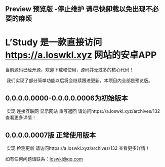 ## Preview 预览版 -停止维护 请尽快卸载以免出现不必要的麻烦
# L’Study 是一款直接访问 https://a.loswkl.xyz 网站的安卓APP 

  当前源码已经开源，欢迎下载和使用，源码并无过多的核心代码！

  我们实现了部分简单功能以后将会继续跟进更新，本项目内全部是预览版。
  
## 0.0.0.0.0000-0.0.0.0.0006为初始版本 

  实现 连接互联网 显示网站 重写返回 
  请访问https://a.loswkl.xyz/archives/132 查看更多详情！
  
## 0.0.0.0.0007版 正常使用版本
  
  实现 检测更新 
  请访问https://a.loswkl.xyz/archives/132 查看更多详情！
  
  
  
  如有任何问题请联系：loswkl@qq.com
